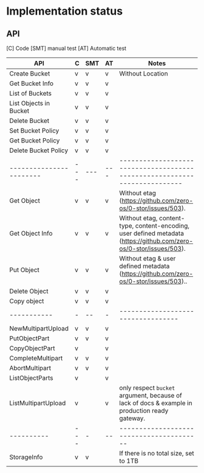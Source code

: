 # Implementation status

## API 

[C] Code
[SMT] manual test
[AT] Automatic test

| API                     | C   | SMT | AT  | Notes                                                                                                               |
| ----------------------- | --- | --- | --- | ------------------------------------------------------------------------------------------------------------------- |
| Create Bucket           | v   | v   | v   | Without Location                                                                                                    |
| Get Bucket Info         | v   | v   | v   |
| List of Buckets         | v   | v   | v   |
| List Objects in Bucket  | v   | v   | v   |
| Delete Bucket           | v   | v   | v   |
| Set Bucket Policy       | v   | v   | v   |
| Get Bucket Policy       | v   | v   | v   |
| Delete Bucket Policy    | v   | v   | v   |
| ----------------------- | --- | --- | --- | -------------------------------------------------------------------------                                           |
| Get Object              | v   | v   | v   | Without etag (https://github.com/zero-os/0-stor/issues/503).                                                        |
| Get Object Info         | v   | v   | v   | Without etag, content-type, content-encoding, user defined metadata (https://github.com/zero-os/0-stor/issues/503). |
| Put Object              | v   | v   | v   | Without etag & user defined metadata (https://github.com/zero-os/0-stor/issues/503)..                               |
| Delete Object           | v   | v   | v   |
| Copy object             | v   | v   | v   |
| -----------             | -   | --  | -   | ----------------------------------                                                                                  |
| NewMultipartUpload      | v   | v   | v   |
| PutObjectPart           | v   | v   | v   |
| CopyObjectPart          | v   |     | v   |
| CompleteMultipart       | v   | v   | v   |
| AbortMultipart          | v   | v   | v   |
| ListObjectParts         | v   |     | v   |
| ListMultipartUpload     | v   |     | v   | only respect `bucket` argument, because of lack of docs & example in production ready gateway.                      |
| ----------              | --- | -   | --  | ----------------------------------------                                                                            |
| StorageInfo             | v   | v   |     | If there is no total size, set to 1TB                                                                               |